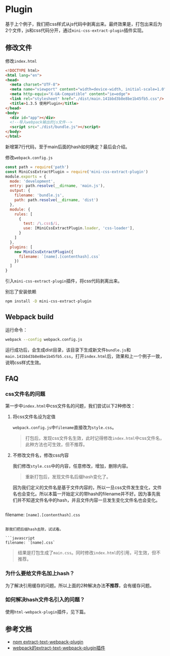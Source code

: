 # Plugin

基于上个例子，我们把css样式从js代码中剥离出来。最终效果是，打包出来后为2个文件，js和css代码分开，通过`mini-css-extract-plugin`插件实现。

## 修改文件

修改`index.html`

```html
<!DOCTYPE html>
<html lang="en">
<head>
  <meta charset="UTF-8">
  <meta name="viewport" content="width=device-width, initial-scale=1.0">
  <meta http-equiv="X-UA-Compatible" content="ie=edge">
  <link rel="stylesheet" href="./dist/main.141bbd3b8e8be1b45fb5.css"/>
  <title>1.3.5 使用Plugin</title>
</head>
<body>
  <div id="app"></div>
  <!--导入webpack输出的js文件-->
  <script src="./dist/bundle.js"></script>
</body>
</html>
```

新增第7行代码，至于main后面的hash如何确定？最后会介绍。

修改`webpack.config.js`

```javascript
const path = require('path')
const MiniCssExtractPlugin = require('mini-css-extract-plugin')
module.exports = {
  mode: 'development',
  entry: path.resolve(__dirname, 'main.js'),
  output: {
    filename: 'bundle.js',
    path: path.resolve(__dirname, 'dist')
  },
  module: {
    rules: [
      {
        test: /\.css$/i,
        use: [MiniCssExtractPlugin.loader, 'css-loader'],
      }
    ]
  },
  plugins: [
    new MiniCssExtractPlugin({
      filename: `[name].[contenthash].css`
    })
  ]
}
```

引入`mini-css-extract-plugin`插件，将css代码剥离出来。

别忘了安装依赖

```bash
npm install -D mini-css-extract-plugin
```

## Webpack build

运行命令：

```bash
webpack --config webpack.config.js
```

运行成功后，会生成dist目录，该目录下生成新文件`bundle.js`和`main.141bbd3b8e8be1b45fb5.css`，打开`index.html`后，效果和上一个例子一致，说明css样式生效。

## FAQ

### css文件名的问题

第一步中`index.html`中css文件名的问题，我们尝试以下2种修改：

1. 将css文件名设为定值

   `webpack.config.js`中`filename`直接改为`style.css`。

   > 打包后，发现css文件名生效，此时记得修改`index.html`中css文件名，此种方法也可生效，但不推荐。

2. 不修改文件名，修改css内容

   我们修改`style.css`中的内容，任意修改，增加，删除内容。
   
   > 重新打包后，发现文件名后缀hash变化了。

   因为我们定义的文件名是基于文件内容的，所以一旦css文件发生变化，文件名也会变化。所以本篇一开始定义的带hash的filename并不好。因为事先我们并不知道文件名中的hash，并且文件内容一旦发生变化文件名也会变化。
   
   ```javascript
filename: `[name].[contenthash].css`
   ```
   
   那我们把后缀hash去除，试试看。

   ```javascript
   filename: `[name].css`
   ```
   
   > 结果是打包生成了`main.css`。同时修改`index.html`的引用，可生效，但不推荐。


### 为什么要给文件名加上hash？

为了解决引用缓存的问题。所以上面的2种解决办法**不推荐**，会有缓存问题。

### 如何解决hash文件名引入的问题？

使用`html-webpack-plugin`插件，见下篇。

## 参考文档

- [npm extract-text-webpack-plugin](https://www.npmjs.com/package/extract-text-webpack-plugin)
- [webpack的extract-text-webpack-plugin插件](https://blog.csdn.net/weixin_41134409/article/details/88416356)